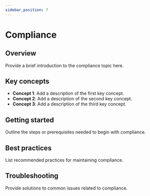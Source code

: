 ```yaml
---
sidebar_position: 7
---
```


# Compliance

## Overview

Provide a brief introduction to the compliance topic here.

## Key concepts

- **Concept 1**: Add a description of the first key concept.
- **Concept 2**: Add a description of the second key concept.
- **Concept 3**: Add a description of the third key concept.

## Getting started

Outline the steps or prerequisites needed to begin with compliance.

## Best practices

List recommended practices for maintaining compliance.

## Troubleshooting

Provide solutions to common issues related to compliance.

